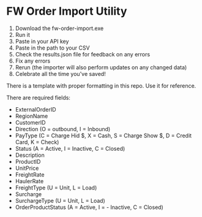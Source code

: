 # FW Order Import Utility

1) Download the fw-order-import.exe
2) Run it
3) Paste in your API key
4) Paste in the path to your CSV
5) Check the results.json file for feedback on any errors
6) Fix any errors
7) Rerun (the importer will also perform updates on any changed data)
8) Celebrate all the time you've saved!

There is a template with proper formatting in this repo. Use it for reference.

There are required fields:
- ExternalOrderID
- RegionName
- CustomerID
- Direction (O = outbound, I = Inbound)
- PayType (C = Charge Hid $, X = Cash, S = Charge Show $, D = Credit Card, K = Check)
- Status (A = Active, I = Inactive, C = Closed)
- Description
- ProductID
- UnitPrice
- FreightRate
- HaulerRate
- FreightType (U = Unit, L = Load)
- Surcharge
- SurchargeType (U = Unit, L = Load)
- OrderProductStatus (A = Active, I = - Inactive, C = Closed)

